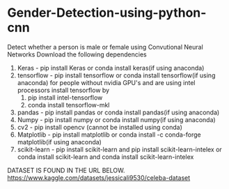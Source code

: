 # Gender-Detection-using-python-cnn
Detect whether a person is male or female using Convutional Neural Networks
Download the following dependencies
1. Keras - pip install Keras or conda install keras(if using anaconda)
2. tensorflow - pip install tensorflow or conda install tensorflow(if using anaconda)
    for people without nvidia GPU's and are using intel processors install tensorflow by 
    1. pip install intel-tensorflow
    2. conda install tensorflow-mkl
4. pandas - pip install pandas or conda install pandas(if using anaconda)
5. Numpy - pip install numpy or conda install numpy(if using anaconda)
6. cv2 - pip install opencv (cannot be installed using conda)
7. Matplotlib - pip install matplotlib or conda install -c conda-forge matplotlib(if using anaconda)
8. scikit-learn - pip install scikit-learn and pip install scikit-learn-intelex or conda install scikit-learn and conda install scikit-learn-intelex


DATASET IS FOUND IN THE URL BELOW.
https://www.kaggle.com/datasets/jessicali9530/celeba-dataset
